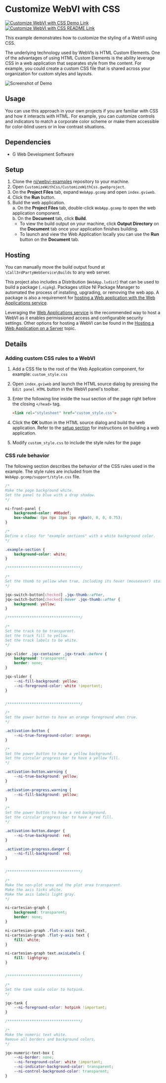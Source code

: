 # Customize WebVI with CSS

[![Customize WebVI with CSS Demo Link](https://img.shields.io/badge/Details-Demo_Link-green.svg)](https://ni.github.io/webvi-examples/CustomizeWithCss/Builds/WebApp_Default%20Web%20Server/)
[![Customize WebVI with CSS README Link](https://img.shields.io/badge/Details-README_Link-orange.svg)]()

This example demonstrates how to customize the styling of a WebVI using CSS.

The underlying technology used by WebVIs is HTML Custom Elements. One of the advantages of using HTML Custom Elements is the ability leverage CSS in a web application that separates style from the content. For example, you could create a custom CSS file that is shared across your organization for custom styles and layouts.

![Screenshot of Demo](readme_files/Screenshot.gif)

## Usage

You can use this approach in your own projects if you are familiar with CSS and how it interacts with HTML. For example, you can customize controls and indicators to match a corporate color scheme or make them accessible for color-blind users or in low contrast situations.

## Dependencies

- G Web Development Software

## Setup

1. Clone the [ni/webvi-examples](https://github.com/ni/webvi-examples) repository to your machine.
2. Open `CustomizeWithCss/CustomizeWithCss.gwebproject`.
3. On the **Project Files** tab, expand `WebApp.gcomp` and open `index.gviweb`.
4. Click the **Run** button.
5. Build the web application.  
  a. On the **Project Files** tab, double-click `WebApp.gcomp` to open the web application component.  
  b. On the **Document** tab, click **Build**.  
    - To view the build output on your machine, click **Output Directory** on the **Document** tab once your application finishes building.
    - To launch and view the Web Application locally you can use the **Run** button on the **Document** tab.

## Hosting

You can manually move the build output found at `\Call3rdPartyWebService\Builds` to any web server.

This project also includes a Distribution (`WebApp.lvdist`) that can be used to build a package (`.nipkg`). Packages utilize NI Package Manager to automated the process of installing, upgrading, or removing the web app. A package is also a requirement for [hosting a Web application with the Web Applications service](https://www.ni.com/docs/en-US/bundle/g-web-development/page/hosting-a-web-vi.html).

Leveraging the [Web Applications service](https://www.ni.com/docs/en-US/bundle/g-web-development/page/hosting-a-web-vi.html) is the recommended way to host a WebVI as it enables permissioned access and configurable security settings. Other options for hosting a WebVI can be found in the [Hosting a Web Application on a Server](https://www.ni.com/docs/en-US/bundle/g-web-development/page/hosting-web-application-on-server.html) topic. 

## Details

### Adding custom CSS rules to a WebVI

1. Add a CSS file to the root of the Web Application component, for example: `custom_style.css`
2. Open `index.gviweb` and launch the HTML source dialog by pressing the `Edit panel HTML` button in the WebVI panel's toolbar.
3. Enter the following line inside the `head` section of the page right before the closing `</head>` tag.

    ```html
    <link rel="stylesheet" href="custom_style.css">
    ```

4. Click the **OK** button in the HTML source dialog and build the web application. Refer to the [setup section](#setup) for instructions on building a web application.
5. Modify `custom_style.css` to include the style rules for the page

### CSS rule behavior

The following section describes the behavior of the CSS rules used in the example. The style rules are included from the `WebApp.gcomp/support/style.css` file.

<!-- Note: The following should be copied directly from support/style.css file -->
```css
/*
Make the page background white.
Set the panel to blue with a drop shadow.
*/

ni-front-panel {
    background-color: #00adef;
    box-shadow: 0px 0px 18px 3px rgba(0, 0, 0, 0.75);
}

/*
Define a class for "example sections" with a white background color.
*/

.example-section {
    background-color: white;
}

/*********************************/

/*
Set the thumb to yellow when true, including its hover (mouseover) state.
*/

jqx-switch-button[checked] .jqx-thumb::after,
jqx-switch-button[checked]:hover .jqx-thumb::after {
    background: yellow;
}

/*********************************/

/*
Set the track to be transparent.
Set the track fill to yellow.
Set the track labels to be white.
*/

jqx-slider .jqx-container .jqx-track::before {
    background: transparent;
    border: none;
}

jqx-slider {
    --ni-fill-background: yellow;
    --ni-foreground-color: white !important;
}


/*********************************/

/*
Set the power button to have an orange foreground when true.
*/

.activation-button {
    --ni-true-foreground-color: orange;
}

/*
Set the power button to have a yellow background.
Set the circular progress bar to have a yellow fill.
*/

.activation-button.warning {
    --ni-true-background: yellow;
}

.activation-progress.warning {
    --ni-fill-background: yellow;
}

/*
Set the power button to have a red background.
Set the circular progress bar to have a red fill.
*/

.activation-button.danger {
    --ni-true-background: red;
}

.activation-progress.danger {
    --ni-fill-background: red;
}


/*********************************/

/*
Make the non-plot area and the plot area transparent.
Make the axis ticks white.
Make the axis labels light gray.
*/

ni-cartesian-graph {
    background: transparent;
    border: none;
}

ni-cartesian-graph .flot-x-axis text,
ni-cartesian-graph .flot-y-axis text {
    fill: white;
}

ni-cartesian-graph text.axisLabels {
    fill: lightgray;
}


/*********************************/

/*
Set the tank scale color to hotpink.
*/

jqx-tank {
    --ni-foreground-color: hotpink !important;
}

/*********************************/

/*
Make the numeric text white.
Remove all borders and background colors.
*/

jqx-numeric-text-box {
    --ni-border: none;
    --ni-foreground-color: white !important;
    --ni-indicator-background-color: transparent;
    --ni-control-background-color: transparent;
}
```
